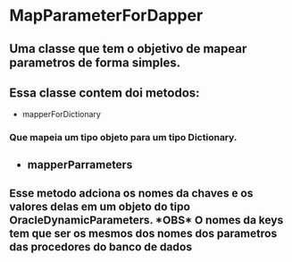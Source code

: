 # MapParameterForDapper
## Uma classe que tem o objetivo de mapear parametros de forma simples.
## Essa classe contem doi metodos:
<ul>
 <li>mapperForDictionary</li>
 </ul>
<h3>Que mapeia um tipo objeto para um tipo Dictionary<string, object>.<h3/>
 <ul>
 <li>mapperParrameters</li>
 </ul>
<h3>Esse metodo adciona os nomes da chaves e os valores delas em um objeto do tipo OracleDynamicParameters.
 *OBS* O nomes da keys tem que ser os mesmos dos nomes dos parametros das procedores do banco de dados<h3>
 
